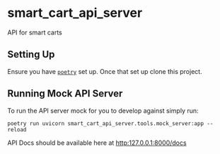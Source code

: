 # smart_cart_api_server
API for smart carts

## Setting Up

Ensure you have [`poetry`](https://python-poetry.org/) set up. Once that set up clone this project.

## Running Mock API Server

To run the API server mock for you to develop against simply run:
```
poetry run uvicorn smart_cart_api_server.tools.mock_server:app --reload
```
API Docs should be available here at [http:127.0.0.1:8000/docs](http:127.0.0.1:8000/docs)
